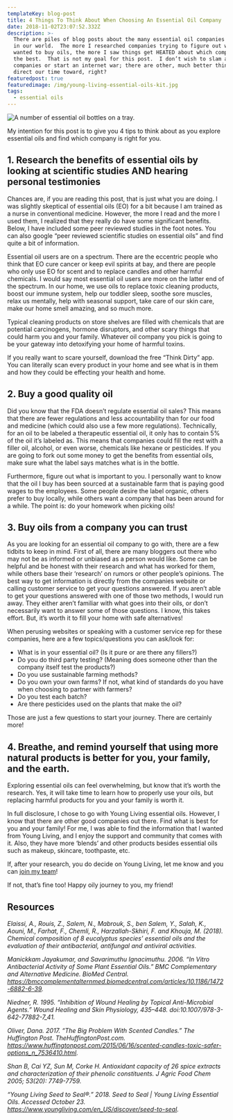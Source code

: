 ```yaml
---
templateKey: blog-post
title: 4 Things To Think About When Choosing An Essential Oil Company
date: 2018-11-02T23:07:52.332Z
description: >-
  There are piles of blog posts about the many essential oil companies existing
  in our world.  The more I researched companies trying to figure out where I
  wanted to buy oils, the more I saw things get HEATED about which company is
  the best.  That is not my goal for this post.  I don’t wish to slam any
  companies or start an internet war; there are other, much better things to
  direct our time toward, right?  
featuredpost: true
featuredimage: /img/young-living-essential-oils-kit.jpg
tags:
  - essential oils
---
```

![A number of essential oil bottles on a tray.](/img/essential-oils-bottles.jpg "Picking an essential oil company should not be so cutthroat. Find what works for you and go with that!")

My intention for this post is to give you 4 tips to think about as you explore essential oils and find which company is right for you.

## 1. Research the benefits of essential oils by looking at scientific studies AND hearing personal testimonies

Chances are, if you are reading this post, that is just what you are doing.  I was slightly skeptical of essential oils (EO) for a bit because I am trained as a nurse in conventional medicine.  However, the more I read and the more I used them, I realized that they really do have some significant benefits.  Below, I have included some peer reviewed studies in the foot notes.  You can also google “peer reviewed scientific studies on essential oils” and find quite a bit of information.

Essential oil users are on a spectrum.  There are the eccentric people who think that EO cure cancer or keep evil spirits at bay, and there are people who only use EO for scent and to replace candles and other harmful chemicals.  I would say most essential oil users are more on the latter end of the spectrum.  In our home, we use oils to replace toxic cleaning products, boost our immune system, help our toddler sleep, soothe sore muscles, relax us mentally, help with seasonal support, take care of our skin care, make our home smell amazing, and so much more.

Typical cleaning products on store shelves are filled with chemicals that are potential carcinogens, hormone disruptors, and other scary things that could harm you and your family.  Whatever oil company you pick is going to be your gateway into detoxifying your home of harmful toxins.

If you really want to scare yourself, download the free “Think Dirty” app.  You can literally scan every product in your home and see what is in them and how they could be effecting your health and home.

## 2. Buy a good quality oil

Did you know that the FDA doesn’t regulate essential oil sales?  This means that there are fewer regulations and less accountability than for our food and medicine (which could also use a few more regulations).  Technically, for an oil to be labeled a therapeutic essential oil, it only has to contain 5% of the oil it’s labeled as.  This means that companies could fill the rest with a filler oil, alcohol, or even worse, chemicals like hexane or pesticides.   If you are going to fork out some money to get the benefits from essential oils, make sure what the label says matches what is in the bottle.

Furthermore, figure out what is important to you.  I personally want to know that the oil I buy has been sourced at a sustainable farm that is paying good wages to the employees.  Some people desire the label organic, others prefer to buy locally, while others want a company that has been around for a while.  The point is: do your homework when picking oils!

## 3. Buy oils from a company you can trust

As you are looking for an essential oil company to go with, there are a few tidbits to keep in mind.  First of all, there are many bloggers out there who may not be as informed or unbiased as a person would like.  Some can be helpful and be honest with their research and what has worked for them, while others base their ‘research’ on rumors or other people’s opinions.  The best way to get information is directly from the companies website or calling customer service to get your questions answered.  If you aren’t able to get your questions answered with one of those two methods, I would run away.  They either aren’t familiar with what goes into their oils, or don’t necessarily want to answer some of those questions.   I know, this takes effort.  But, it’s worth it to fill your home with safe alternatives!

When perusing websites or speaking with a customer service rep for these companies, here are a few topics/questions you can ask/look for:

* What is in your essential oil?  (Is it pure or are there any fillers?)
* Do you do third party testing?  (Meaning does someone other than the company itself test the products?)
* Do you use sustainable farming methods?
* Do you own your own farms?  If not, what kind of standards do you have when choosing to partner with farmers?
* Do you test each batch?
* Are there pesticides used on the plants that make the oil?

Those are just a few questions to start your journey.  There are certainly more!

## 4. Breathe, and remind yourself that using more natural products is better for you, your family, and the earth.

Exploring essential oils can feel overwhelming, but know that it’s worth the research.  Yes, it will take time to learn how to properly use your oils, but replacing harmful products for you and your family is worth it.

In full disclosure, I chose to go with Young Living essential oils.  However, I know that there are other good companies out there.  Find what is best for you and your family!  For me, I was able to find the information that I wanted from Young Living, and I enjoy the support and community that comes with it.  Also, they have more ‘blends’ and other products besides essential oils such as makeup, skincare, toothpaste, etc.

If, after your research, you do decide on Young Living, let me know and you can [join my team](https://theresolvedcollective.com/join/)!

If not, that’s fine too!  Happy oily journey to you, my friend!

## Resources

_Elaissi, A., Rouis, Z., Salem, N., Mabrouk, S., ben Salem, Y., Salah, K., Aouni, M., Farhat, F., Chemli, R., Harzallah-Skhiri, F. and Khouja, M. (2018). Chemical composition of 8 eucalyptus species’ essential oils and the evaluation of their antibacterial, antifungal and antiviral activities._

_Manickkam Jayakumar, and Savarimuthu Ignacimuthu. 2006. “In Vitro Antibacterial Activity of Some Plant Essential Oils.” BMC Complementary and Alternative Medicine. BioMed Central. https://bmccomplementalternmed.biomedcentral.com/articles/10.1186/1472-6882-6-39._

_Niedner, R. 1995. “Inhibition of Wound Healing by Topical Anti-Microbial Agents.” Wound Healing and Skin Physiology, 435–448. doi:10.1007/978-3-642-77882-7_41._

_Oliver, Dana. 2017. “The Big Problem With Scented Candles.” The Huffington Post. TheHuffingtonPost.com. https://www.huffingtonpost.com/2015/06/16/scented-candles-toxic-safer-options_n_7536410.html._

_Shan B, Cai YZ, Sun M, Corke H. Antioxidant capacity of 26 spice extracts and characterization of their phenolic constituents. J Agric Food Chem 2005; 53(20): 7749-7759._

_“Young Living Seed to Seal®.” 2018. Seed to Seal | Young Living Essential Oils. Accessed October 23. https://www.youngliving.com/en_US/discover/seed-to-seal._

